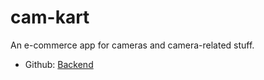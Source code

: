 # cam-kart
An e-commerce app for cameras and camera-related stuff.

* Github: [Backend](https://github.com/utsavkumar-280/camkart-backend)
